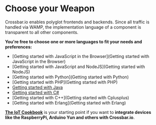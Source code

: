 # Choose your Weapon

Crossbar.io enables polyglot frontends and backends. Since all traffic is handled via WAMP, the implementation language of a component is transparent to all other components.

**You're free to choose one or more languages to fit your needs and preferences:**

* [Getting started with JavaScript in the Browser](Getting started with JavaScript in the Browser)
* [Getting started with JavaScript and NodeJS](Getting started with NodeJS)
* [Getting started with Python](Getting started with Python)
* [Getting started with PHP](Getting started with PHP)
* [Getting started with Java](Getting-started-with-Java)
* [Getting started with C#](Getting-started-with-CSharp)
* [Getting started with C++](Getting started with Cplusplus)
* [Getting started with Erlang](Getting started with Erlang)

**[The IoT Cookbook](/iotcookbook)** is your starting point if you want to **integrate devices like the RaspberryPi, Arduino Yun and others with Crossbar.io**.
